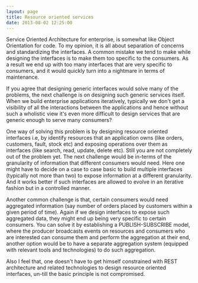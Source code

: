 ```yaml
---
layout: page
title: Resource oriented services
date: 2013-08-02 12:25:00
---
```


Service Oriented Architecture for enterprise, is somewhat like Object Orientation for code. To my opinion, it is all
about separation of concerns and standardizing the interfaces.<!--rm--> A common mistake we tend to make while
designing the interfaces is to make them too specific to the consumers. As a result we end up with too many interfaces
that are very specific to consumers, and it would quickly turn into a nightmare in terms of maintenance.

If you agree that designing generic interfaces would solve many of the problems, the next challenge is on designing such
generic services itself. When we build enterprise applications iteratively, typically we don't get a visibility of all
the interactions between the applications and hence without such a wholistic view it's even more difficult to design
services that are generic enough to serve many consumers?

One way of solving this problem is by designing resource oriented interfaces i.e, by identify resources that an application
owns (like orders, customers, fault, stock etc) and exposing operations over them as interfaces (like search, read, update,
delete etc). Still you are not completely out of the problem yet. The next challenge would be in-terms of the granularity
of information that different consumers would need. Here one might have to decide on a case to case basic to build multiple
interfaces (typically not more than two) to expose information at a different granularity. And it works better if such
interfaces are allowed to evolve in an iterative fashion but in a controlled manner.

Another common challenge is that, certain consumers would need aggregated information (say number of orders placed by customers
within a given period of time). Again if we design interfaces to expose such aggregated data, they might end up being very specific to
certain consumers. You can solve it by establishing a PUBLISH-SUBSCRIBE model, where the producer broadcasts events on
resources and consumers who are interested can consume them and perform the aggregation at their end, another option would
be to have a separate aggregation system (equipped with relevant tools and technologies) to do such aggregation.

Also I feel that, one doesn't have to get himself constrained with REST architecture and related technologies to design
resource oriented interfaces, un-till the basic principle is not compromised.





